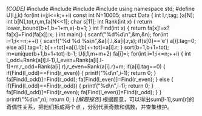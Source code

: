 *[CODE]*
 	#include<iostream>
	#include<algorithm>
	#include<cstdio>
	#include<vector>
	using namespace std;
	#define U(i,j,k) for(int i=j;i<=k;++i)
	const int N=10005;
	struct Data
	{
		int l,r,tag;
	}a[N];
	int b[N],tot,n,m,fa[N<<1];
	char s[11];
	int Rank(int x)
	{
		return lower_bound(b+1,b+1+m,x)-b+1;
	}
	int Find(int x)
	{
		return fa[x]!=x?fa[x]=Find(fa[x]):x;
	}
	int main()
	{
		scanf("%d%d\n",&m,&n);
		for(int i=1;i<=n;++i)
		{
			scanf("%d %d %s\n",&a[i].l,&a[i].r,s);
			if(s[0]=='e')	a[i].tag=0;
			else			a[i].tag=1;
			b[++tot]=a[i].l;b[++tot]=a[i].r;
		}
		sort(b+1,b+1+tot);
		m=unique(b+1,b+1+tot)-b-1;
		U(i,1,m+m+2)	fa[i]=i;
		for(int i=1;i<=n;++i)
		{
			int l_odd=Rank(a[i].l-1),l_even=Rank(a[i].l-1)+m,r_odd=Rank(a[i].r),r_even=Rank(a[i].r)+m;
			if(a[i].tag==0)
			{
				if(Find(l_odd)==Find(r_even))
				{
					printf("%d\n",i-1);
					return 0;
				}
				fa[Find(l_odd)]=Find(r_odd);
				fa[Find(l_even)]=Find(r_even);
			}
			else
			{
				if(Find(l_odd)==Find(r_odd))
				{
					printf("%d\n",i-1);
					return 0;
				}
				fa[Find(l_odd)]=Find(r_even);
				fa[Find(l_even)]=Find(r_odd);
			}
		}
		printf("%d\n",n);
		return 0;
	}
 *[解题报告]*
 根据题意，可以得出sum[l-1],sum[r]的奇偶性关系，把他们拆成两个点 ，分别代表奇数和偶数，并查集维护。
